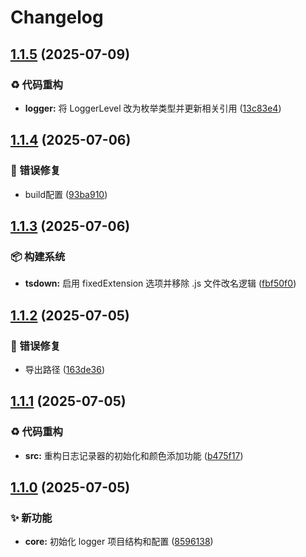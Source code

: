 # Changelog

## [1.1.5](https://github.com/PuniCore/logger/compare/v1.1.4...v1.1.5) (2025-07-09)


### ♻️ 代码重构

* **logger:** 将 LoggerLevel 改为枚举类型并更新相关引用 ([13c83e4](https://github.com/PuniCore/logger/commit/13c83e47045559eb15de5ea1d76685a3b98fa8bc))

## [1.1.4](https://github.com/PuniCore/logger/compare/v1.1.3...v1.1.4) (2025-07-06)


### 🐛 错误修复

* build配置 ([93ba910](https://github.com/PuniCore/logger/commit/93ba9106f6355f865586f7d2f85384aeac27f963))

## [1.1.3](https://github.com/PuniCore/logger/compare/v1.1.2...v1.1.3) (2025-07-06)


### 📦️ 构建系统

* **tsdown:** 启用 fixedExtension 选项并移除 .js 文件改名逻辑 ([fbf50f0](https://github.com/PuniCore/logger/commit/fbf50f08308ce36592641a8df52150e8fdfefda9))

## [1.1.2](https://github.com/PuniCore/logger/compare/v1.1.1...v1.1.2) (2025-07-05)


### 🐛 错误修复

* 导出路径 ([163de36](https://github.com/PuniCore/logger/commit/163de36589c54477cd4f23698e6e65e82b1ca2da))

## [1.1.1](https://github.com/PuniCore/logger/compare/v1.1.0...v1.1.1) (2025-07-05)


### ♻️ 代码重构

* **src:** 重构日志记录器的初始化和颜色添加功能 ([b475f17](https://github.com/PuniCore/logger/commit/b475f17c20586095c85e882fe86ebbe0a57d3e33))

## [1.1.0](https://github.com/PuniCore/logger/compare/v1.0.0...v1.1.0) (2025-07-05)


### ✨ 新功能

* **core:** 初始化 logger 项目结构和配置 ([8596138](https://github.com/PuniCore/logger/commit/85961380d81eab9e59bfae61c998c074b52abac3))
